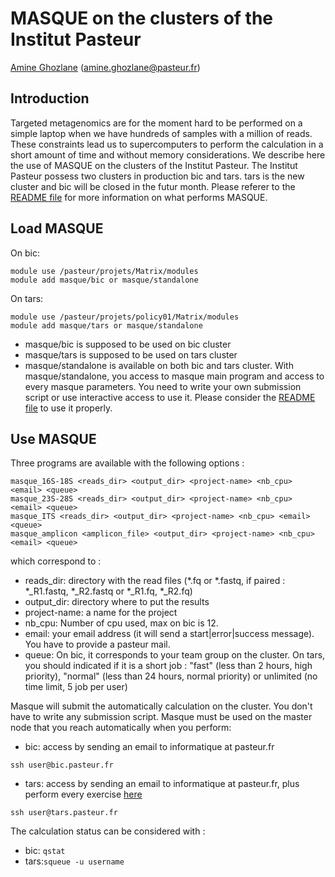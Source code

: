 # MASQUE on the clusters of the Institut Pasteur 
[Amine Ghozlane](https://research.pasteur.fr/fr/member/amine-ghozlane/) (amine.ghozlane@pasteur.fr)

## Introduction

Targeted metagenomics are for the moment hard to be performed on a simple laptop when we have hundreds of samples with a million of reads. These constraints lead us to supercomputers to perform the calculation in a short amount of time and without memory considerations.
We describe here the use of MASQUE on the clusters of the Institut Pasteur. The Institut Pasteur possess two clusters in production bic and tars. tars is the new cluster and bic will be closed in the futur month.
Please referer to the [README file](README.md) for more information on what performs MASQUE.

## Load MASQUE

On bic:
```
module use /pasteur/projets/Matrix/modules
module add masque/bic or masque/standalone
```
On tars:
```
module use /pasteur/projets/policy01/Matrix/modules
module add masque/tars or masque/standalone
```
* masque/bic is supposed to be used on bic cluster
* masque/tars is supposed to be used on tars cluster
* masque/standalone is available on both bic and tars cluster. With masque/standalone, you access to masque main program and access to every masque parameters. You need to write your own submission script or use interactive access to use it. Please consider the [README file](https://github.com/aghozlane/masque) to use it properly. 

## Use MASQUE

Three programs are available with the following options :
```
masque_16S-18S <reads_dir> <output_dir> <project-name> <nb_cpu> <email> <queue>
masque_23S-28S <reads_dir> <output_dir> <project-name> <nb_cpu> <email> <queue>
masque_ITS <reads_dir> <output_dir> <project-name> <nb_cpu> <email> <queue>
masque_amplicon <amplicon_file> <output_dir> <project-name> <nb_cpu> <email> <queue>
```

which correspond to :
- reads_dir: directory with the read files (*.fq or *.fastq, if paired : *_R1.fastq, *_R2.fastq or *_R1.fq, *_R2.fq)
- output_dir: directory where to put the results
- project-name: a name for the project
- nb_cpu: Number of cpu used, max on bic is 12.
- email: your email address (it will send a start|error|success message). You have to provide a pasteur mail.
- queue: On bic, it corresponds to your team group on the cluster. On tars, you should indicated if it is a short job : "fast" (less than 2 hours, high priority), "normal" (less than 24 hours, normal priority) or unlimited (no time limit, 5 job per user)  


Masque will submit the automatically calculation on the cluster. You don't have to write any submission script. Masque must be used on the master node that you reach automatically when you perform:

- bic: access by sending an email to informatique at pasteur.fr
```
ssh user@bic.pasteur.fr
```

- tars: access by sending an email to informatique at pasteur.fr, plus perform every exercise [here](https://moocs.pasteur.fr/courses/Institut_Pasteur/DSI_01/1/info)
```
ssh user@tars.pasteur.fr
```

The calculation status can be considered with :
- bic: `qstat`
- tars:`squeue -u username`
